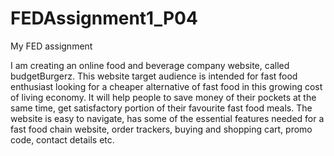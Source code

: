 # FEDAssignment1_P04
My FED assignment


I am creating an online food and beverage company website, called budgetBurgerz. This website target audience is intended for fast food enthusiast looking for a cheaper alternative of fast food in this growing cost of living economy. It will help people to save money of their pockets at the same time, get satisfactory portion of their favourite fast food meals. The website is easy to navigate, has some of the essential features needed for a fast food chain website, order trackers, buying and shopping cart, promo code, contact details etc.
